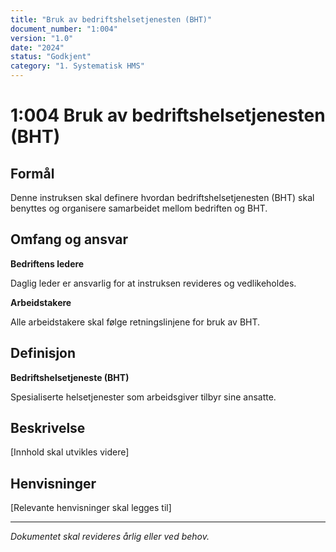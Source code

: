 ```yaml
---
title: "Bruk av bedriftshelsetjenesten (BHT)"
document_number: "1:004"
version: "1.0"
date: "2024"
status: "Godkjent"
category: "1. Systematisk HMS"
---
```


# 1:004 Bruk av bedriftshelsetjenesten (BHT)

## Formål

Denne instruksen skal definere hvordan bedriftshelsetjenesten (BHT) skal benyttes og organisere samarbeidet mellom bedriften og BHT.

## Omfang og ansvar

**Bedriftens ledere**

Daglig leder er ansvarlig for at instruksen revideres og vedlikeholdes.

**Arbeidstakere**

Alle arbeidstakere skal følge retningslinjene for bruk av BHT.

## Definisjon

**Bedriftshelsetjeneste (BHT)**

Spesialiserte helsetjenester som arbeidsgiver tilbyr sine ansatte.

## Beskrivelse

[Innhold skal utvikles videre]

## Henvisninger

[Relevante henvisninger skal legges til]

---

*Dokumentet skal revideres årlig eller ved behov.*
